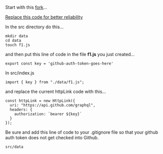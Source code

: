 
Start with this [fork](https://github.com/rwieruch/react-graphql-github-apollo)...

[Replace this code for better reliability](https://github.com/rwieruch/react-graphql-github-apollo/blob/master/src/index.js#L15)

In the src directory do this...

```
mkdir data
cd data
touch f1.js
```

and then put this line of code in the file **f1.js** you just created...

```
export const key = 'github-auth-token-goes-here'
```

In src/index.js

```
import { key } from "./data/f1.js";
```

and replace the current httpLink code with this...

```
const httpLink = new HttpLink({
  uri: "https://api.github.com/graphql",
  headers: {
    authorization: `bearer ${key}`
  }
});
```

Be sure and add this line of code to your .gitignore file so that your
github auth token does not get checked into Github.

```
src/data
```
